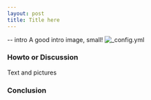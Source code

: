 ```yaml
---
layout: post
title: Title here
---
```


-- intro
A good intro image, small!
![_config.yml]({{site.url}}/images/jekyll-logo.png)

### Howto or Discussion
Text and pictures

### Conclusion
